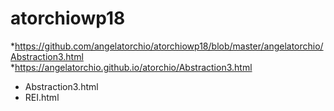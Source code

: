 # atorchiowp18

*https://github.com/angelatorchio/atorchiowp18/blob/master/angelatorchio/Abstraction3.html
*https://angelatorchio.github.io/atorchio/Abstraction3.html

* Abstraction3.html
* REI.html
